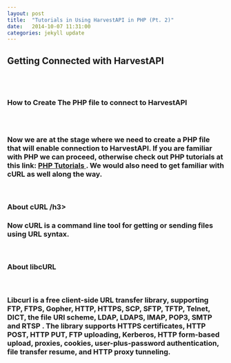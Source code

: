 ```yaml
---
layout: post
title:  "Tutorials in Using HarvestAPI in PHP (Pt. 2)"
date:   2014-10-07 11:31:00
categories: jekyll update
---
```


<h2> Getting Connected with HarvestAPI </h2>
<br/><br/>

<h3> <b> How to Create The PHP file to connect to HarvestAPI </b> <h3> <br /> 

<h3> Now we are at the stage where we need to create a PHP file that will enable connection to HarvestAPI. 
	  If you are familiar with PHP we can proceed, otherwise check out PHP tutorials at this link: 
	  <a href="http://www.tutorialspoint.com/php/php_tutorial.pdf" > PHP Tutorials </a>. 
	  We would also need to get familiar with cURL as well along the way. 
</h3> 
<br/>

<h3> <b> About cURL  </b> /h3> <br /> 
<h3> Now cURL is a command line tool for getting or sending files using URL syntax.</h3> <br />

<h3> <b>About libcURL </b> </h3> <br /> 
<h3> 
	Libcurl is a free client-side URL transfer library, supporting <b> FTP, FTPS, Gopher, HTTP, 
	HTTPS, SCP, SFTP, TFTP, Telnet, DICT, the file URI scheme, LDAP, LDAPS, IMAP, POP3, SMTP and RTSP </b>. 
	The library supports HTTPS certificates, HTTP POST, HTTP PUT, FTP uploading, Kerberos, HTTP 
	form-based upload, proxies, cookies, user-plus-password authentication, file transfer resume, 
	and HTTP proxy tunneling.
</h3> 
<br />
